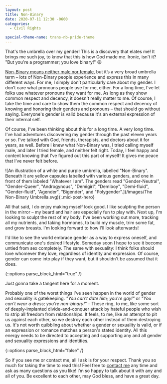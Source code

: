 ```yaml
---
layout: post
title: Non-Binary
date: 2020-07-11 12:30 -0600
categories:
  - Civil Rights

special-theme-name: trans-nb-pride-theme
---
```



That's the umbrella over my gender! This is a discovery that elates me! It brings me such joy, to know that this is how God made me. Ironic, isn't it? "But you're a programmer; you love binary!" 😝


[Non-Binary means neither male nor female](https://en.wikipedia.org/wiki/Non-binary_gender), but it’s a very broad umbrella term &ndash; lots of Non-Binary people experience and express this in many different ways. For me, I simply don’t particularly care about my gender. I don’t care what pronouns people use for me, either. For a long time, I've let folks use whatever pronouns they want for me. As long as they show common respect and decency, it doesn't really matter to me. Of course, I take the time and care to show them the common respect and decency of knowing and honoring their genders and pronouns &ndash; that should go without saying. Everyone's gender is valid because it's an external expression of their internal self.


Of course, I’ve been thinking about this for a long time. A very long time. I've had adventures discovering my gender through the past eleven years or so. I’ve talked with God, friends, therapists, and doctors about it for years, as well. Before I knew what Non-Binary was, I tried calling myself male, and later I tried female, and neither felt right. Today, I feel happy and content knowing that I’ve figured out this part of myself! It gives me peace that I’ve never felt before.


![An illustration of a white and purple umbrella, labelled "Non-Binary". Beneath it are yellow capsules labelled with various genders, and one in front of them labeled "Whatever I am". The genders read "Gender-Neutral", "Gender-Queer", "Androgynous", "Demigirl", "Demiboy", "Demi-fluid", "Gender-fluid", "Agender", "Bigender", and "Polygender".](/images/The Non-Binary Umbrella.svg){:.mid-post-hero}


All that said, I do enjoy making myself look good. I like sculpting the person in the mirror &ndash; my beard and hair are especially fun to play with. Next up, I'm looking to sculpt the rest of my body. I've been working out more, tracking all my nutrients, and taking hormones, to build my muscle, trim some fat, and grow breasts. I'm looking forward to how I'll look afterwards!


I'd like to see the world embrace gender as a way to express oneself, and communicate one's desired lifestyle. Someday soon I hope to see it become untied from sex completely. The same with sexuality: I think folks should love whomever they love, regardless of identity and expression. Of course, gender can come into play if they want, but it shouldn't be assumed that it does.


{::options parse_block_html="true" /}
<aside>
Just gonna take a tangent here for a moment.

Probably one of the worst things I've seen happen in the world of gender and sexuality is gatekeeping. _"You can't date him; you're gay!"_ or _"You can't wear a dress; you're non-binary!"_ &ndash; These ring, to me, like some sort of deeply-implanted divide-and-conquer attack by hateful people who wish to strip all freedom from relationships. It feels, to me, like an attempt to pit us against each other, so we destroy each other instead of them destroying us. It's not worth quibbling about whether a gender or sexuality is valid, or if an expression or romance matches a person's stated identity. All this energy needs to be directed to accepting and supporting any and all gender and sexuality expressions and identities.
</aside>
{::options parse_block_html="false" /}



So if you see me or contact me, all I ask is for your respect. Thank you so much for taking the time to read this! Feel free to [contact me](/about) any time and ask as many questions as you like! I’m so happy to talk about it with any and all of you. Be excellent to each other, may God bless, and have a great day.
